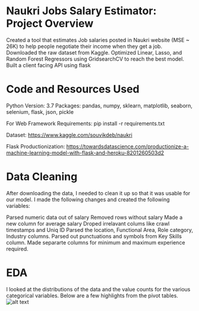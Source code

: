 # Naukri Jobs Salary Estimator: Project Overview

Created a tool that estimates Job salaries posted in Naukri website (MSE ~ 26K) to help people negotiate their income when they get a job.
Downloaded the raw dataset from Kaggle.
Optimized Linear, Lasso, and Random Forest Regressors using GridsearchCV to reach the best model.
Built a client facing API using flask

# Code and Resources Used

Python Version: 3.7
Packages: pandas, numpy, sklearn, matplotlib, seaborn, selenium, flask, json, pickle

For Web Framework Requirements: pip install -r requirements.txt

Dataset: https://www.kaggle.com/souvikdeb/naukri

Flask Productionization: https://towardsdatascience.com/productionize-a-machine-learning-model-with-flask-and-heroku-8201260503d2


# Data Cleaning

After downloading the data, I needed to clean it up so that it was usable for our model. I made the following changes and created the following variables:

Parsed numeric data out of salary
Removed rows without salary
Made a new column for average salary
Droped irrelavant colums like crawl timestamps and Uniq ID
Parsed the location, Functional Area, Role category, Industry columns.
Parsed out punctuations and symbols from Key Skills column.
Made separarte columns for minimum and maximum experience required.

# EDA
I looked at the distributions of the data and the value counts for the various categorical variables. Below are a few highlights from the pivot tables.
![alt text](https://github.com/Souvikdeb2612/ML/Naukri/blob/master/image.png?raw=true)
